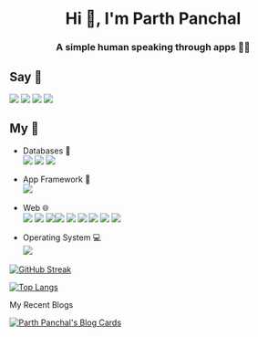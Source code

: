<!-- ![](https://github.com/parthpanchal123/parthpanchal123/blob/master/my_readme.png)   -->
<h1 align="center">Hi 👋, I'm Parth Panchal</h1>
<h3 align="center">A simple human speaking through apps 👨‍💻</h3>


## Say 👋  
<a href="https://twitter.com/im_parth_24"><img src="https://img.shields.io/badge/Twitter-1DA1F2?style=for-the-badge&logo=twitter&logoColor=white" /></a> <a href="https://medium.com/@parthpanchal53"><img src="https://img.shields.io/badge/Medium-12100E?style=for-the-badge&logo=medium&logoColor=white" ></a> <a href="https://www.linkedin.com/in/parthpanchal123/"><img src="https://img.shields.io/badge/LinkedIn-0077B5?style=for-the-badge&logo=linkedin&logoColor=white" /></a> <a href="https://dev.to/parthpanchal123"><img src="https://img.shields.io/badge/dev.to-0A0A0A?style=for-the-badge&logo=dev.to&logoColor=white"></a>

## My :toolbox: 

- Databases 📁  
<img src="https://img.shields.io/badge/PostgreSQL-316192?style=for-the-badge&logo=postgresql&logoColor=white"> <img src="https://img.shields.io/badge/MongoDB-4EA94B?style=for-the-badge&logo=mongodb&logoColor=white"> <img src="https://img.shields.io/badge/redis-CC0000.svg?&style=for-the-badge&logo=redis&logoColor=white">

- App Framework 📱    
 <img src="https://img.shields.io/badge/Flutter-02569B?style=for-the-badge&logo=flutter&logoColor=white"> <img alt="">

- Web 🌐  
<img src="https://img.shields.io/badge/React-20232A?style=for-the-badge&logo=react&logoColor=61DAFB"> <img src="https://img.shields.io/badge/Node.js-43853D?style=for-the-badge&logo=node.js&logoColor=white" > <img src="https://img.shields.io/badge/Express.js-000000?style=for-the-badge&logo=express&logoColor=white" ><img src="https://img.shields.io/badge/Bootstrap-563D7C?style=for-the-badge&logo=bootstrap&logoColor=white" > <img src="https://img.shields.io/badge/GraphQl-E10098?style=for-the-badge&logo=graphql&logoColor=white"> <img src="https://img.shields.io/badge/Redux-593D88?style=for-the-badge&logo=redux&logoColor=white"> <img src="https://img.shields.io/badge/Docker-2CA5E0?style=for-the-badge&logo=docker&logoColor=white"> <img src="https://img.shields.io/badge/next.js-000000?style=for-the-badge&logo=next.js&logoColor=white"> <img src="https://img.shields.io/badge/firebase-ffca28?style=for-the-badge&logo=firebase&logoColor=black">

- Operating System 💻    
<img src="https://img.shields.io/badge/Pop OS-FCC624?style=for-the-badge&logo=pop_os&logoColor=black"> <img alt="">


<!-- ![Parths's github stats](https://github-readme-stats.vercel.app/api?username=parthpanchal123&show_icons=true&theme=material-palenight) -->
[![GitHub Streak](https://github-readme-streak-stats.herokuapp.com?user=parthpanchal123&theme=material-palenight&date_format=j%20M%5B%20Y%5D)](https://git.io/streak-stats)


[![Top Langs](https://github-readme-stats.vercel.app/api/top-langs/?username=anuraghazra&layout=compact&theme=material-palenight)](https://github.com/anuraghazra/github-readme-stats)  

My Recent Blogs 

[![Parth Panchal's Blog Cards](https://github-cards-external-blogs.souravdey777.vercel.app/getMediumBlogs?username=parthpanchal53&type=horizontal&limit=2)](https://medium.com/@parthpanchal53)



